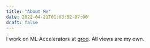 ```yaml
---
title: "About Me"
date: 2022-04-21T01:03:52-07:00
draft: false
---
```


I work on ML Accelerators at [groq](https://www.groq.com). All views are my own.
